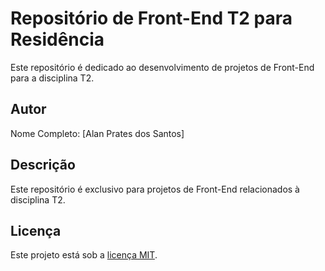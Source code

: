 # Repositório de Front-End T2 para Residência

Este repositório é dedicado ao desenvolvimento de projetos de Front-End para a disciplina T2.

## Autor

Nome Completo: [Alan Prates dos Santos]

## Descrição

Este repositório é exclusivo para projetos de Front-End relacionados à disciplina T2.

## Licença

Este projeto está sob a [licença MIT](LICENSE).
